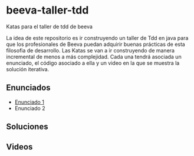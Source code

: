 # beeva-taller-tdd
Katas para el taller de tdd de beeva

La idea de este repositorio es ir construyendo un taller de Tdd en java para que los profesionales de Beeva puedan adquirir buenas prácticas de esta filosofia de desarrollo.
Las Katas se van a ir construyendo de manera incremental de menos a más complejidad. Cada una tendrá asociada un enunciado, el código asociado a ella y un video en la que se muestra la solución iterativa.

## Enunciados

* [Enunciado 1](https://github.com/beeva-danielpetrovic/beeva-taller-tdd/tree/Kata-1)
* Enunciado 2

## Soluciones


## Videos
